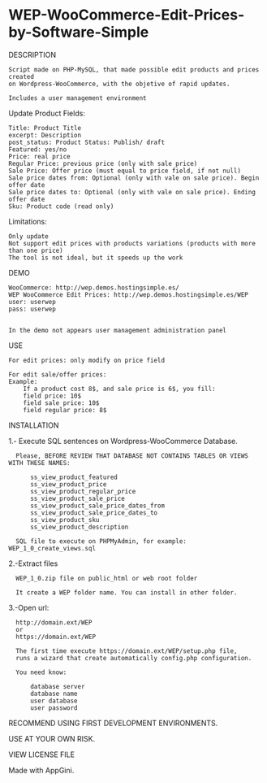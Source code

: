 WEP-WooCommerce-Edit-Prices-by-Software-Simple
==============================================

DESCRIPTION

    Script made on PHP-MySQL, that made possible edit products and prices created
    on Wordpress-WooCommerce, with the objetive of rapid updates.
    
    Includes a user management environment

    
Update Product Fields:

    Title: Product Title
    excerpt: Description
    post_status: Product Status: Publish/ draft
    Featured: yes/no
    Price: real price
    Regular Price: previous price (only with sale price)
    Sale Price: Offer price (must equal to price field, if not null)
    Sale price dates from: Optional (only with vale on sale price). Begin offer date
    Sale price dates to: Optional (only with vale on sale price). Ending offer date
    Sku: Product code (read only)

Limitations:

    Only update
    Not support edit prices with products variations (products with more than one price)
    The tool is not ideal, but it speeds up the work


DEMO

    WooCommerce: http://wep.demos.hostingsimple.es/
    WEP WooCommerce Edit Prices: http://wep.demos.hostingsimple.es/WEP
    user: userwep
    pass: userwep
    
    
    In the demo not appears user management administration panel
    

USE

    For edit prices: only modify on price field
    
    For edit sale/offer prices: 
    Example:
        If a product cost 8$, and sale price is 6$, you fill: 
        field price: 10$
        field sale price: 10$
        field regular price: 8$


INSTALLATION

1.- Execute SQL sentences on Wordpress-WooCommerce Database. 

      Please, BEFORE REVIEW THAT DATABASE NOT CONTAINS TABLES OR VIEWS WITH THESE NAMES:
      
          ss_view_product_featured
          ss_view_product_price
          ss_view_product_regular_price
          ss_view_product_sale_price
          ss_view_product_sale_price_dates_from
          ss_view_product_sale_price_dates_to
          ss_view_product_sku
          ss_view_product_description
          
      SQL file to execute on PHPMyAdmin, for example: WEP_1_0_create_views.sql


2.-Extract files 

      WEP_1_0.zip file on public_html or web root folder
      
      It create a WEP folder name. You can install in other folder.


3.-Open url: 

      http://domain.ext/WEP
      or
      https://domain.ext/WEP
      
      The first time execute https://domain.ext/WEP/setup.php file, 
      runs a wizard that create automatically config.php configuration.
      
      You need know:
          
          database server
          database name
          user database
          user password


RECOMMEND USING FIRST DEVELOPMENT ENVIRONMENTS. 

USE AT YOUR OWN RISK. 

VIEW LICENSE FILE


Made with AppGini.
